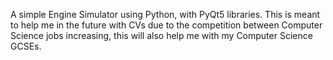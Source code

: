 A simple Engine Simulator using Python, with PyQt5 libraries. This is meant to help me in the future with CVs due to the competition between Computer Science jobs increasing, this will also help me with my Computer Science GCSEs.
